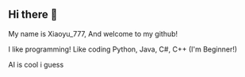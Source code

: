 ## Hi there 👋

<!--
**xiaoyu777-coder/xiaoyu777-coder** is a ✨ _special_ ✨ repository because its `README.md` (this file) appears on your GitHub profile.

Here are some ideas to get you started:

- 🔭 I’m currently working on ...
- 🌱 I’m currently learning ...
- 👯 I’m looking to collaborate on ...
- 🤔 I’m looking for help with ...
- 💬 Ask me about ...
- 📫 How to reach me: ...
- 😄 Pronouns: ...
- ⚡ Fun fact: ...
-->
My name is Xiaoyu_777, And welcome to my github!

I like programming! Like coding Python, Java, C#, C++ (I'm Beginner!)

AI is cool i guess
